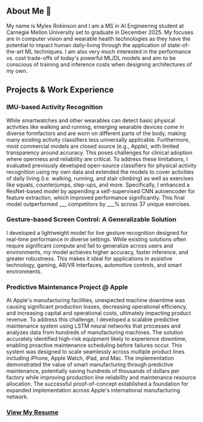 ## About Me 👋

My name is Myles Robinson and I am a MS in AI Engineering student at Carnegie Mellon University set to graduate in December 2025. My focuses are in computer vision and wearable health technologies as they have the potential to impact human daily-living through the application of state-of-the-art ML techniques. I am also very much interested in the performance vs. cost trade-offs of today's powerful ML/DL models and aim to be conscious of training and inference costs when designing architectures of my own.

## Projects & Work Experience

### IMU-based Activity Recognition
While smartwatches and other wearables can detect basic physical activities like walking and running, emerging wearable devices come in diverse formfactors and are worn on different parts of the body, making many existing activity classifiers less universally applicable. Furthermore, most commercial models are closed source (e.g., Apple), with limited transparency around accuracy. This poses challenges for clinical adoption where openness and reliability are critical. To address these limitations, I evaluated previously developed open-source classifiers for physical activity recognition using my own data and extended the models to cover activities of daily living (i.e. walking, running, and stair climbing) as well as exercises like squats, counterjumps, step-ups, and more. Specifically, I enhanced a ResNet-based model by appending a self-supervised CNN autoencoder for feature extraction, which improved performance significantly. This final model outperformed ___ competitors by ___% across 37 unique exercises.

### Gesture-based Screen Control: A Generalizable Solution
I developed a lightweight model for live gesture recognition designed for real-time performance in diverse settings. While existing solutions often require significant compute and fail to generalize across users and environments, my model achieves higher accuracy, faster inference, and greater robustness. This makes it ideal for applications in assistive technology, gaming, AR/VR interfaces, automotive controls, and smart environments.


### Predictive Maintenance Project @ Apple
At Apple's manufacturing facilities, unexpected machine downtime was causing significant production losses, decreasing operational efficiency, and increasing capital and operational costs, ultimately impacting product revenue. To address this challenge, I developed a scalable predictive maintenance system using LSTM neural networks that processes and analyzes data from hundreds of manufacturing machines. The solution accurately identified high-risk equipment likely to experience downtime, enabling proactive maintenance scheduling before failures occur. This system was designed to scale seamlessly across multiple product lines including iPhone, Apple Watch, iPad, and Mac. The implementation demonstrated the value of smart manufacturing through predictive maintenance, potentially saving hundreds of thousands of dollars per factory while improving production line reliability and maintenance resource allocation. The successful proof-of-concept established a foundation for expanded implementation across Apple's international manufacturing network.

 
### [View My Resume](./mylesrobinson2.docx)

<!--
**mylesarr/mylesarr** is a ✨ _special_ ✨ repository because its `README.md` (this file) appears on your GitHub profile.

Here are some ideas to get you started:

- 🔭 I’m currently working on ...
- 🌱 I’m currently learning ...
- 👯 I’m looking to collaborate on ...
- 🤔 I’m looking for help with ...
- 💬 Ask me about ...
- 📫 How to reach me: ...
- 😄 Pronouns: ...
- ⚡ Fun fact: ...
-->

